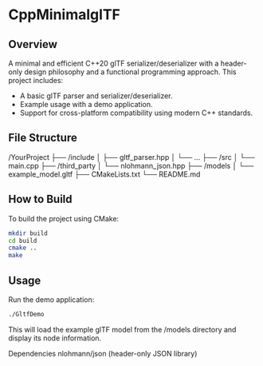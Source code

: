 # CppMinimalglTF

## Overview

A minimal and efficient C++20 glTF serializer/deserializer with a header-only design philosophy and a functional programming approach. This project includes:

- A basic glTF parser and serializer/deserializer.
- Example usage with a demo application.
- Support for cross-platform compatibility using modern C++ standards.

## File Structure

/YourProject ├── /include │ ├── gltf_parser.hpp │ └── ... ├── /src │ └── main.cpp ├── /third_party │ └── nlohmann_json.hpp ├── /models │ └── example_model.gltf ├── CMakeLists.txt └── README.md


## How to Build

To build the project using CMake:

```bash
mkdir build
cd build
cmake ..
make
```

## Usage
Run the demo application:
```bash
./GltfDemo
```

This will load the example glTF model from the /models directory and display its node information.

Dependencies
nlohmann/json (header-only JSON library)
